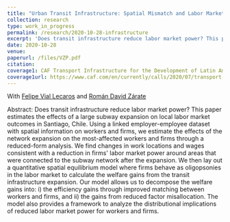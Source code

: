 ```yaml
---
title: "Urban Transit Infrastructure: Spatial Mismatch and Labor Market Power"
collection: research
type: work_in_progress
permalink: /research/2020-10-28-infrastructure
excerpt: 'Does transit infrastructure reduce labor market power? This paper estimates the effects of a large subway expansion on local labor market outcomes in Santiago, Chile. We find changes in work locations and wages consistent with a reduction in firms' labor market power around areas that were connected to the subway network after the expansion. We then lay out a quantitative spatial equilibrium model where firms behave as oligopsonies in the labor market to calculate the welfare gains from the transit infrastructure expansion.'
date: 2020-10-28
venue: 
paperurl: /files/VZP.pdf
citation: 
coverage1: CAF Transport Infrastructure for the Development of Latin America 
coverage1url: https://www.caf.com/en/currently/calls/2020/07/transport-infrastructure-for-the-development-of-latin-america/
---
```

With [Felipe Vial Lecaros](https://sites.google.com/view/felipevial/home) and [Román David Zárate](https://www.romandavidzarate.com/)

Abstract: Does transit infrastructure reduce labor market power? This paper estimates the effects of a large subway expansion on local labor market outcomes in Santiago, Chile. Using a linked employer-employee dataset with spatial information on workers and firms, we estimate the effects of the network expansion on the most-affected workers and firms through a reduced-form analysis.  We find changes in work locations and wages consistent with a reduction in firms' labor market power around areas that were connected to the subway network after the expansion. We then lay out a quantitative spatial equilibrium model where firms behave as oligopsonies in the labor market to calculate the welfare gains from the transit infrastructure expansion. Our model allows us to decompose the welfare gains into: i) the efficiency gains through improved matching between workers and firms, and ii) the gains from reduced factor misallocation. The model also provides a framework to analyze the distributional implications of reduced labor market power for workers and firms. 


